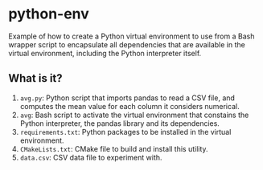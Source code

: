 # python-env

Example of how to create a Python virtual environment to use from
a Bash wrapper script to encapsulate all dependencies that are
available in the virtual environment, including the Python
interpreter itself.


## What is it?

1. `avg.py`: Python script that imports pandas to read a CSV file,
   and computes the mean value for each column it considers numerical.
1. `avg`: Bash script to activate the virtual environment that
   constains the Python interpreter, the pandas library and its
   dependencies.
1. `requirements.txt`: Python packages to be installed in the virtual
   environment.
1. `CMakeLists.txt`: CMake file to build and install this utility.
1. `data.csv`: CSV data file to experiment with.
